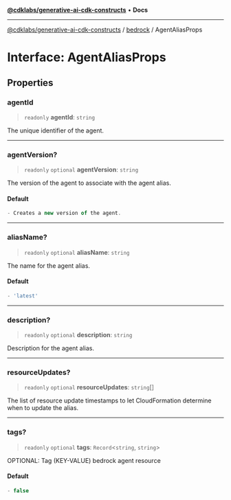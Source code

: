 [**@cdklabs/generative-ai-cdk-constructs**](../../../README.md) • **Docs**

***

[@cdklabs/generative-ai-cdk-constructs](../../../README.md) / [bedrock](../README.md) / AgentAliasProps

# Interface: AgentAliasProps

## Properties

### agentId

> `readonly` **agentId**: `string`

The unique identifier of the agent.

***

### agentVersion?

> `readonly` `optional` **agentVersion**: `string`

The version of the agent to associate with the agent alias.

#### Default

```ts
- Creates a new version of the agent.
```

***

### aliasName?

> `readonly` `optional` **aliasName**: `string`

The name for the agent alias.

#### Default

```ts
- 'latest'
```

***

### description?

> `readonly` `optional` **description**: `string`

Description for the agent alias.

***

### resourceUpdates?

> `readonly` `optional` **resourceUpdates**: `string`[]

The list of resource update timestamps to let CloudFormation determine when to update the alias.

***

### tags?

> `readonly` `optional` **tags**: `Record`\<`string`, `string`\>

OPTIONAL: Tag (KEY-VALUE) bedrock agent resource

#### Default

```ts
- false
```
